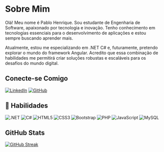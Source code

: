 # Sobre Mim
Olá! Meu nome é Pablo Henrique. Sou estudante de Engenharia de Software, apaixonado por tecnologia e inovação. Tenho conhecimento em tecnologias essenciais para o desenvolvimento de aplicações e estou sempre buscando aprender mais.

Atualmente, estou me especializando em .NET C# e, futuramente, pretendo explorar o mundo do framework Angular. Acredito que essa combinação de habilidades me permitirá criar soluções robustas e escaláveis para os desafios do mundo digital.


## Conecte-se Comigo
[![LinkedIn](https://img.shields.io/badge/LinkedIn-0077B5?style=for-the-badge&logo=linkedin&logoColor=white)](https://www.linkedin.com/in/pablohenriquealves/) [![GitHub](https://img.shields.io/badge/GitHub-100000?style=for-the-badge&logo=github&logoColor=white)](https://github.com/pablohenriquealves)

## 🚀 Habilidades
![.NET](https://img.shields.io/badge/.NET-5C2D91?style=for-the-badge&logo=.net&logoColor=white) ![C#](https://img.shields.io/badge/C%23-239120?style=for-the-badge&logo=c-sharp&logoColor=white) 
![HTML5](https://img.shields.io/badge/HTML5-E34F26?style=for-the-badge&logo=html5&logoColor=white) ![CSS3](https://img.shields.io/badge/CSS3-1572B6?style=for-the-badge&logo=css3&logoColor=white)
![Bootstrap](https://img.shields.io/badge/-boostrap-0D1117?style=for-the-badge&logo=bootstrap&labelColor=0D1117) ![PHP](https://img.shields.io/badge/PHP-777BB4?style=for-the-badge&logo=php&logoColor=white)
![JavaScript](https://img.shields.io/badge/JavaScript-F7DF1E?style=for-the-badge&logo=javascript&logoColor=black) ![MySQL](https://img.shields.io/badge/MySQL-00000F?style=for-the-badge&logo=mysql&logoColor=white)


## GitHub Stats
[![GitHub Streak](https://streak-stats.demolab.com/?user=swepablo&theme=ocean-gradient&border=30A3DC&dates=FFF)](https://git.io/streak-stats)
